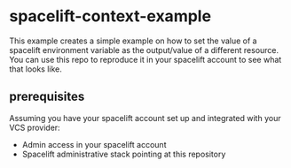 # spacelift-context-example


This example creates a simple example on how to set the value of a spacelift environment variable as the output/value of a different resource. You can use this repo to reproduce it in your spacelift account to see what that looks like.

## prerequisites
Assuming you have your spacelift account set up and integrated with your VCS provider:

* Admin access in your spacelift account
* Spacelift administrative stack pointing at this repository